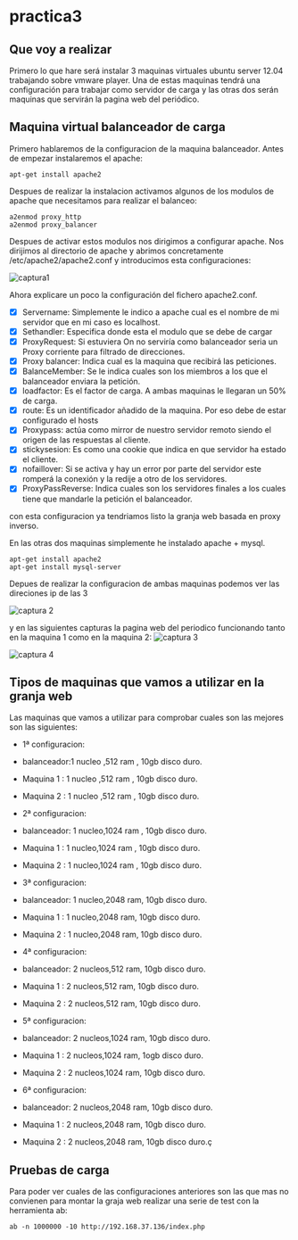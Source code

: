 practica3 
==========================================================================================================================

Que voy a realizar
--------------------------------------------------------------------------------------------------------------------------
Primero lo que hare será instalar 3 maquinas virtuales ubuntu server 12.04 trabajando sobre vmware player. Una de estas maquinas tendrá una configuración para trabajar como servidor de carga y las otras dos serán maquinas que servirán la pagina web del periódico.


Maquina virtual balanceador de carga
--------------------------------------------------------------------------------------------------------------------------
Primero hablaremos de la configuracion de la maquina balanceador.
Antes de empezar instalaremos el apache:
```
apt-get install apache2
```
Despues de realizar la instalacion activamos algunos de los modulos de apache que necesitamos para realizar el balanceo:

```
a2enmod proxy_http
a2enmod proxy_balancer

```
Despues de activar estos modulos nos dirigimos a configurar apache. Nos dirijimos al directorio de apache y abrimos concretamente /etc/apache2/apache2.conf y introducimos esta configuraciones:

![captura1](https://dl.dropbox.com/s/5ad3ik0k9ixpzvi/1.png)

Ahora explicare un poco la configuración del fichero apache2.conf.
- [x] Servername: Simplemente le indico a apache cual es el nombre de mi servidor que en mi caso es localhost.
- [x] Sethandler: Especifica donde esta el modulo que se debe de cargar
- [x] ProxyRequest: Si estuviera On no serviría como balanceador seria un Proxy corriente para filtrado de direcciones.
- [x] Proxy balancer: Indica cual es la maquina que recibirá las peticiones.
- [x] BalanceMember: Se le indica cuales son los miembros a los que el balanceador enviara la petición.
- [x] loadfactor: Es el factor de carga. A ambas maquinas le llegaran un 50% de carga.
- [x] route: Es un identificador añadido de la maquina. Por eso debe de estar configurado el hosts
- [x] Proxypass: actúa como mirror de nuestro servidor remoto siendo el origen de las respuestas al cliente.
- [x] stickysesion: Es como una cookie que indica en que servidor ha estado el cliente.
- [x] nofaillover: Si se activa y hay un error por parte del servidor este romperá la conexión y la redije a otro de los servidores.
- [x] ProxyPassReverse: Indica cuales son los servidores finales a los cuales tiene que mandarle la petición el balanceador.

con esta configuracion ya tendriamos listo la granja web basada en proxy inverso.

En las otras dos maquinas simplemente he instalado apache + mysql.

```
apt-get install apache2
apt-get install mysql-server
```

Depues de realizar la configuracion de ambas maquinas podemos ver las direciones ip de las 3

![captura 2](https://dl.dropbox.com/s/xulymv0aherrst7/4.png)

y en las siguientes capturas la pagina web del periodico funcionando tanto en la maquina 1 como en la maquina 2:
![captura 3](https://dl.dropbox.com/s/gltucpicg09t08c/3.png)

![captura 4](https://dl.dropbox.com/s/ii23t60zai2m26p/2.png)

Tipos de maquinas que vamos a utilizar en la granja web
------------------------------------------------------------------------------------------------------------------------
Las maquinas que vamos a utilizar para comprobar cuales son las mejores son las siguientes:

- 1ª configuracion:
- balanceador:1 nucleo ,512 ram , 10gb disco duro.
- Maquina 1 : 1 nucleo ,512 ram , 10gb disco duro.
- Maquina 2 : 1 nucleo ,512 ram , 10gb disco duro.

- 2ª configuracion:
- balanceador: 1 nucleo,1024 ram , 10gb disco duro.
- Maquina 1 :  1 nucleo,1024 ram , 10gb disco duro.
- Maquina 2 :  1 nucleo,1024 ram , 10gb disco duro.

- 3ª configuracion:
- balanceador: 1 nucleo,2048 ram, 10gb disco duro.
- Maquina 1  : 1 nucleo,2048 ram, 10gb disco duro.
- Maquina 2  : 1 nucleo,2048 ram, 10gb disco duro.

- 4ª configuracion:
- balanceador: 2 nucleos,512 ram, 10gb disco duro.
- Maquina 1  : 2 nucleos,512 ram, 10gb disco duro.
- Maquina 2  : 2 nucleos,512 ram, 10gb disco duro.

- 5ª configuracion:
- balanceador: 2 nucleos,1024 ram, 10gb disco duro.
- Maquina 1  : 2 nucleos,1024 ram, 1ogb disco duro.
- Maquina 2  : 2 nucleos,1024 ram, 10gb disco duro.

- 6ª configuracion:
- balanceador: 2 nucleos,2048 ram, 10gb disco duro.
- Maquina 1  : 2 nucleos,2048 ram, 10gb disco duro.
- Maquina 2  : 2 nucleos,2048 ram, 10gb disco duro.ç


Pruebas de carga
------------------------------------------------------------------------------------------------------------------------

Para poder ver cuales de las configuraciones anteriores son las que mas no convienen para montar la graja web realizar una serie de test con la herramienta ab:
```
ab -n 1000000 -10 http://192.168.37.136/index.php
```
